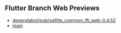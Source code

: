 ## Flutter Branch Web Previews

- [dependabot/pub/sqflite_common_ffi_web-0.4.52](./dependabot/pub/sqflite_common_ffi_web-0.4.52/)
- [main](./main/)
